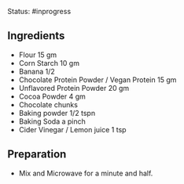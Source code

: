 Status: #inprogress 

## Ingredients 
- Flour 15 gm 
- Corn Starch 10 gm  
- Banana 1/2
- Chocolate Protein Powder / Vegan Protein 15 gm 
- Unflavored Protein Powder 20 gm
- Cocoa Powder 4 gm 
- Chocolate chunks 
- Baking powder 1/2 tspn 
- Baking Soda a pinch 
- Cider Vinegar / Lemon juice 1 tsp 
## Preparation 
- Mix and Microwave for a minute and half. 





